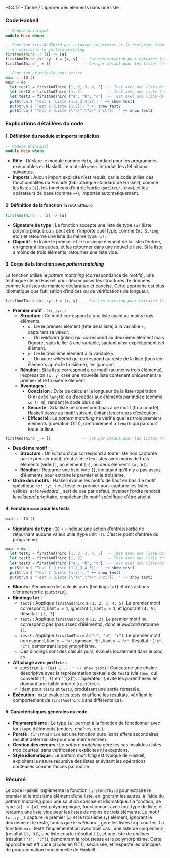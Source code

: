 HC4T7 - Tâche 7 : Ignorer des éléments dans une liste

### Code Haskell

```haskell
-- Module principal
module Main where

-- Fonction firstAndThird qui retourne le premier et le troisième élément d'une liste
-- en utilisant le pattern matching
firstAndThird :: [a] -> [a]
firstAndThird (x:_:y:_) = [x, y]  -- Pattern matching pour extraire le 1er et 3e élément
firstAndThird _ = []              -- Cas par défaut pour les listes trop courtes

-- Fonction principale pour tester
main :: IO ()
main = do
  let test1 = firstAndThird [1, 2, 3, 4, 5]  -- Test avec une liste de 5 éléments
  let test2 = firstAndThird [1, 2]           -- Test avec une liste trop courte
  let test3 = firstAndThird ["a", "b", "c"]  -- Test avec une liste de chaînes
  putStrLn $ "Test 1 (Liste [1,2,3,4,5]): " ++ show test1
  putStrLn $ "Test 2 (Liste [1,2]): " ++ show test2
  putStrLn $ "Test 3 (Liste [\"a\",\"b\",\"c\"]): " ++ show test3
```

### Explications détaillées du code

#### 1. **Définition du module et imports implicites**
```haskell
-- Module principal
module Main where
```
- **Rôle** : Déclare le module comme `Main`, standard pour les programmes exécutables en Haskell. Le mot-clé `where` introduit les définitions suivantes.
- **Imports** : Aucun import explicite n’est requis, car le code utilise des fonctionnalités du *Prelude* (bibliothèque standard de Haskell), comme les listes `[a]`, les fonctions d’entrée/sortie (`putStrLn`, `show`), et les opérateurs de base (comme `++`), importés automatiquement.

#### 2. **Définition de la fonction `firstAndThird`**
```haskell
firstAndThird :: [a] -> [a]
```
- **Signature de type** : La fonction accepte une liste de type `[a]` (liste polymorphique où `a` peut être n’importe quel type, comme `Int`, `String`, etc.) et retourne une liste du même type `[a]`.
- **Objectif** : Extraire le premier et le troisième élément de la liste d’entrée, en ignorant les autres, et les retourner dans une nouvelle liste. Si la liste a moins de trois éléments, retourner une liste vide.

#### 3. **Corps de la fonction avec *pattern matching***
La fonction utilise le *pattern matching* (correspondance de motifs), une technique clé en Haskell pour décomposer les structures de données comme les listes de manière déclarative et concise. Cette approche est plus idiomatique que l’utilisation d’indices ou de vérifications de longueur.

```haskell
firstAndThird (x:_:y:_) = [x, y]  -- Pattern matching pour extraire le 1er et 3e élément
```
- **Premier motif** : `(x:_:y:_)`
  - **Structure** : Ce motif correspond à une liste ayant au moins trois éléments.
    - `x` : Lie le premier élément (tête de la liste) à la variable `x`, capturant sa valeur.
    - `_` : Un *wildcard* (joker) qui correspond au deuxième élément mais l’ignore, sans le lier à une variable, sautant ainsi explicitement cet élément.
    - `y` : Lie le troisième élément à la variable `y`.
    - `_` : Un autre *wildcard* qui correspond au reste de la liste (tous les éléments après le troisième), les ignorant.
  - **Résultat** : Si la liste correspond à ce motif (au moins trois éléments), l’expression `[x, y]` crée une nouvelle liste contenant uniquement le premier et le troisième élément.
  - **Avantages** :
    - **Concision** : Évite de calculer la longueur de la liste (opération O(n) avec `length`) ou d’accéder aux éléments par indice (comme `xs !! 0`), rendant le code plus clair.
    - **Sécurité** : Si la liste ne correspond pas à ce motif (trop courte), Haskell passe au motif suivant, évitant les erreurs d’exécution.
    - **Efficacité** : Le *pattern matching* ne vérifie que les trois premiers éléments (opération O(1)), contrairement à `length` qui parcourt toute la liste.

```haskell
firstAndThird _ = []              -- Cas par défaut pour les listes trop courtes
```
- **Deuxième motif** : `_`
  - **Structure** : Un *wildcard* qui correspond à toute liste non capturée par le premier motif, c’est-à-dire les listes avec moins de trois éléments (vide `[]`, un élément `[a]`, ou deux éléments `[a, b]`).
  - **Résultat** : Retourne une liste vide `[]`, indiquant qu’il n’y a pas assez d’éléments pour extraire le premier et le troisième.
- **Ordre des motifs** : Haskell évalue les motifs de haut en bas. Le motif spécifique `(x:_:y:_)` est testé en premier pour capturer les listes valides, et le *wildcard* `_` sert de cas par défaut. Inverser l’ordre rendrait le *wildcard* prioritaire, empêchant le motif spécifique d’être atteint.

#### 4. **Fonction `main` pour les tests**
```haskell
main :: IO ()
```
- **Signature de type** : `IO ()` indique une action d’entrée/sortie ne retournant aucune valeur utile (type unit `()`). C’est le point d’entrée du programme.

```haskell
main = do
  let test1 = firstAndThird [1, 2, 3, 4, 5]  -- Test avec une liste de 5 éléments
  let test2 = firstAndThird [1, 2]           -- Test avec une liste trop courte
  let test3 = firstAndThird ["a", "b", "c"]  -- Test avec une liste de chaînes
  putStrLn $ "Test 1 (Liste [1,2,3,4,5]): " ++ show test1
  putStrLn $ "Test 2 (Liste [1,2]): " ++ show test2
  putStrLn $ "Test 3 (Liste [\"a\",\"b\",\"c\"]): " ++ show test3
```
- **Bloc `do`** : Séquence des calculs purs (bindings `let`) et des actions d’entrée/sortie (`putStrLn`).
- **Bindings `let`** :
  - `test1` : Applique `firstAndThird` à `[1, 2, 3, 4, 5]`. Le premier motif correspond, liant `x = 1`, ignorant `2`, liant `y = 3`, et ignorant `[4, 5]`. Résultat : `[1, 3]`.
  - `test2` : Applique `firstAndThird` à `[1, 2]`. Le premier motif ne correspond pas (pas assez d’éléments), donc le *wildcard* retourne `[]`.
  - `test3` : Applique `firstAndThird` à `["a", "b", "c"]`. Le premier motif correspond, liant `x = "a"`, ignorant `"b"`, liant `y = "c"`. Résultat : `["a", "c"]`, démontrant le polymorphisme.
  - Ces bindings sont des calculs purs, évalués localement dans le bloc `do`.
- **Affichage avec `putStrLn`** :
  - `putStrLn $ "Test 1 ... " ++ show test1` : Concatène une chaîne descriptive avec la représentation textuelle de `test1` (via `show`, qui convertit `[1, 3]` en "[1,3]"). L’opérateur `$` évite les parenthèses en donnant une faible priorité à `putStrLn`.
  - Idem pour `test2` et `test3`, produisant une sortie formatée.
- **Exécution** : `main` évalue les tests et affiche les résultats, vérifiant le comportement de `firstAndThird` dans différents cas.

#### 5. **Caractéristiques générales du code**
- **Polymorphisme** : Le type `[a]` permet à la fonction de fonctionner avec tout type d’éléments (entiers, chaînes, etc.).
- **Pureté** : `firstAndThird` est une fonction pure (sans effets secondaires, résultat déterministe pour une même entrée).
- **Gestion des erreurs** : Le *pattern matching* gère les cas invalides (listes trop courtes) sans vérifications explicites ni exceptions.
- **Style idiomatique** : Le *pattern matching* est typique de Haskell, exploitant la nature récursive des listes et évitant les opérations coûteuses comme l’accès par indice.

### Résumé
Le code Haskell implémente la fonction `firstAndThird` pour extraire le premier et le troisième élément d’une liste, en ignorant les autres, à l’aide du *pattern matching* pour une solution concise et idiomatique. La fonction, de type `[a] -> [a]`, est polymorphique, fonctionnant avec tout type de liste, et retourne une liste vide pour les listes de moins de trois éléments. Le motif `(x:_:y:_)` capture le premier (`x`) et le troisième (`y`) élément, ignorant le deuxième et le reste, tandis que le *wildcard* `_` gère les listes trop courtes. La fonction `main` teste l’implémentation avec trois cas : une liste de cinq entiers (résultat `[1, 3]`), une liste courte (résultat `[]`), et une liste de chaînes (résultat `["a", "c"]`), démontrant la robustesse et le polymorphisme. Cette approche est efficace (accès en O(1)), sécurisée, et respecte les principes de programmation fonctionnelle de Haskell.
